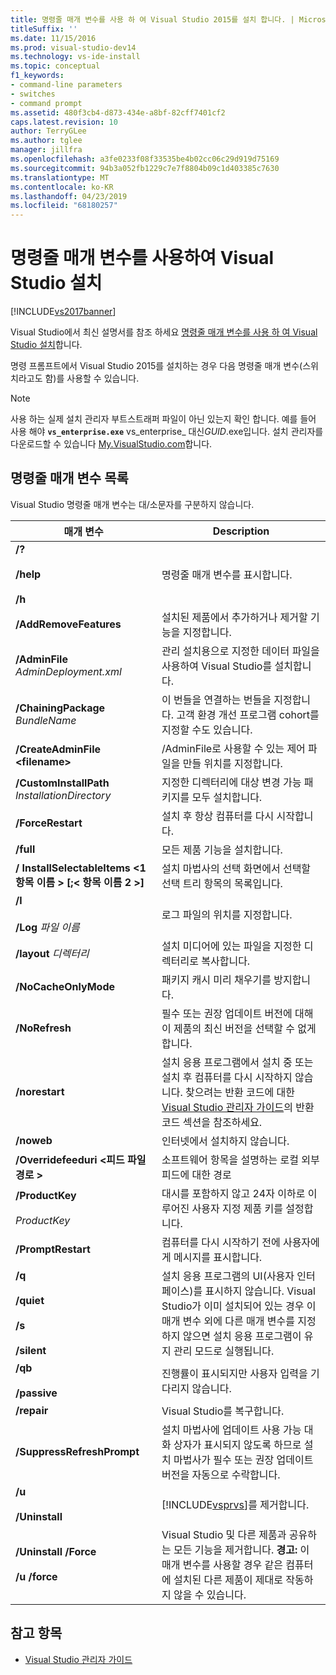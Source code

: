 ```yaml
---
title: 명령줄 매개 변수를 사용 하 여 Visual Studio 2015를 설치 합니다. | Microsoft Docs
titleSuffix: ''
ms.date: 11/15/2016
ms.prod: visual-studio-dev14
ms.technology: vs-ide-install
ms.topic: conceptual
f1_keywords:
- command-line parameters
- switches
- command prompt
ms.assetid: 480f3cb4-d873-434e-a8bf-82cff7401cf2
caps.latest.revision: 10
author: TerryGLee
ms.author: tglee
manager: jillfra
ms.openlocfilehash: a3fe0233f08f33535be4b02cc06c29d919d75169
ms.sourcegitcommit: 94b3a052fb1229c7e7f8804b09c1d403385c7630
ms.translationtype: MT
ms.contentlocale: ko-KR
ms.lasthandoff: 04/23/2019
ms.locfileid: "68180257"
---
```

# <a name="use-command-line-parameters-to-install-visual-studio"></a>명령줄 매개 변수를 사용하여 Visual Studio 설치
[!INCLUDE[vs2017banner](../includes/vs2017banner.md)]

Visual Studio에서 최신 설명서를 참조 하세요 [명령줄 매개 변수를 사용 하 여 Visual Studio 설치](/visualstudio/install/use-command-line-parameters-to-install-visual-studio)합니다.

명령 프롬프트에서 Visual Studio 2015를 설치하는 경우 다음 명령줄 매개 변수(스위치라고도 함)를 사용할 수 있습니다.

> [!NOTE]
> 사용 하는 실제 설치 관리자 부트스트래퍼 파일이 아닌 있는지 확인 합니다. 예를 들어 사용 해야 **`vs_enterprise.exe`** vs_enterprise_ 대신*GUID*.exe입니다. 설치 관리자를 다운로드할 수 있습니다 [My.VisualStudio.com](https://my.visualstudio.com/downloads?q=visual%20studio%20enterprise%202015)합니다.

## <a name="list-of-command-line-parameters"></a>명령줄 매개 변수 목록

Visual Studio 명령줄 매개 변수는 대/소문자를 구분하지 않습니다.

|매개 변수|Description|
|---------------|-----------------|
|**/?**<br /><br /> **/help**<br /><br /> **/h**|명령줄 매개 변수를 표시합니다.|
|**/AddRemoveFeatures**|설치된 제품에서 추가하거나 제거할 기능을 지정합니다.|
|**/AdminFile** *AdminDeployment.xml*|관리 설치용으로 지정한 데이터 파일을 사용하여 Visual Studio를 설치합니다.|
|**/ChainingPackage** *BundleName*|이 번들을 연결하는 번들을 지정합니다. 고객 환경 개선 프로그램 cohort를 지정할 수도 있습니다.|
|**/CreateAdminFile \<filename>**|/AdminFile로 사용할 수 있는 제어 파일을 만들 위치를 지정합니다.|
|**/CustomInstallPath** *InstallationDirectory*|지정한 디렉터리에 대상 변경 가능 패키지를 모두 설치합니다.|
|**/ForceRestart**|설치 후 항상 컴퓨터를 다시 시작합니다.|
|**/full**|모든 제품 기능을 설치합니다.|
|**/ InstallSelectableItems \<1 항목 이름 > [;\< 항목 이름 2 >]**|설치 마법사의 선택 화면에서 선택할 선택 트리 항목의 목록입니다.|
|**/l**<br /><br /> **/Log** *파일 이름*|로그 파일의 위치를 지정합니다.|
|**/layout** *디렉터리*|설치 미디어에 있는 파일을 지정한 디렉터리로 복사합니다.|
|**/NoCacheOnlyMode**|패키지 캐시 미리 채우기를 방지합니다.|
|**/NoRefresh**|필수 또는 권장 업데이트 버전에 대해 이 제품의 최신 버전을 선택할 수 없게 합니다.|
|**/norestart**|설치 응용 프로그램에서 설치 중 또는 설치 후 컴퓨터를 다시 시작하지 않습니다. 찾으려는 반환 코드에 대한 [Visual Studio 관리자 가이드](../install/visual-studio-administrator-guide.md)의 반환 코드 섹션을 참조하세요.|
|**/noweb**|인터넷에서 설치하지 않습니다.|
|**/Overridefeeduri \<피드 파일 경로 >**|소프트웨어 항목을 설명하는 로컬 외부 피드에 대한 경로|
|**/ProductKey**<br /><br /> *ProductKey*|대시를 포함하지 않고 24자 이하로 이루어진 사용자 지정 제품 키를 설정합니다.|
|**/PromptRestart**|컴퓨터를 다시 시작하기 전에 사용자에게 메시지를 표시합니다.|
|**/q**<br /><br /> **/quiet**<br /><br /> **/s**<br /><br /> **/silent**|설치 응용 프로그램의 UI(사용자 인터페이스)를 표시하지 않습니다. Visual Studio가 이미 설치되어 있는 경우 이 매개 변수 외에 다른 매개 변수를 지정하지 않으면 설치 응용 프로그램이 유지 관리 모드로 실행됩니다.|
|**/qb**<br /><br /> **/passive**|진행률이 표시되지만 사용자 입력을 기다리지 않습니다.|
|**/repair**|Visual Studio를 복구합니다.|
|**/SuppressRefreshPrompt**|설치 마법사에 업데이트 사용 가능 대화 상자가 표시되지 않도록 하므로 설치 마법사가 필수 또는 권장 업데이트 버전을 자동으로 수락합니다.|
|**/u**<br /><br /> **/Uninstall**|[!INCLUDE[vsprvs](../includes/vsprvs-md.md)]를 제거합니다.|
|**/Uninstall /Force**<br /><br /> **/u /force**|Visual Studio 및 다른 제품과 공유하는 모든 기능을 제거합니다. **경고:**  이 매개 변수를 사용할 경우 같은 컴퓨터에 설치된 다른 제품이 제대로 작동하지 않을 수 있습니다.|

## <a name="see-also"></a>참고 항목

- [Visual Studio 관리자 가이드](../install/visual-studio-administrator-guide.md)
